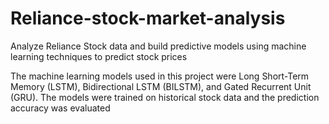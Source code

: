 # Reliance-stock-market-analysis
Analyze Reliance Stock data and build predictive models using machine learning techniques to predict stock prices

The machine learning models used in this project were Long Short-Term Memory (LSTM), Bidirectional LSTM (BILSTM), and Gated Recurrent Unit (GRU). The models were trained on historical stock data and the prediction accuracy was evaluated
